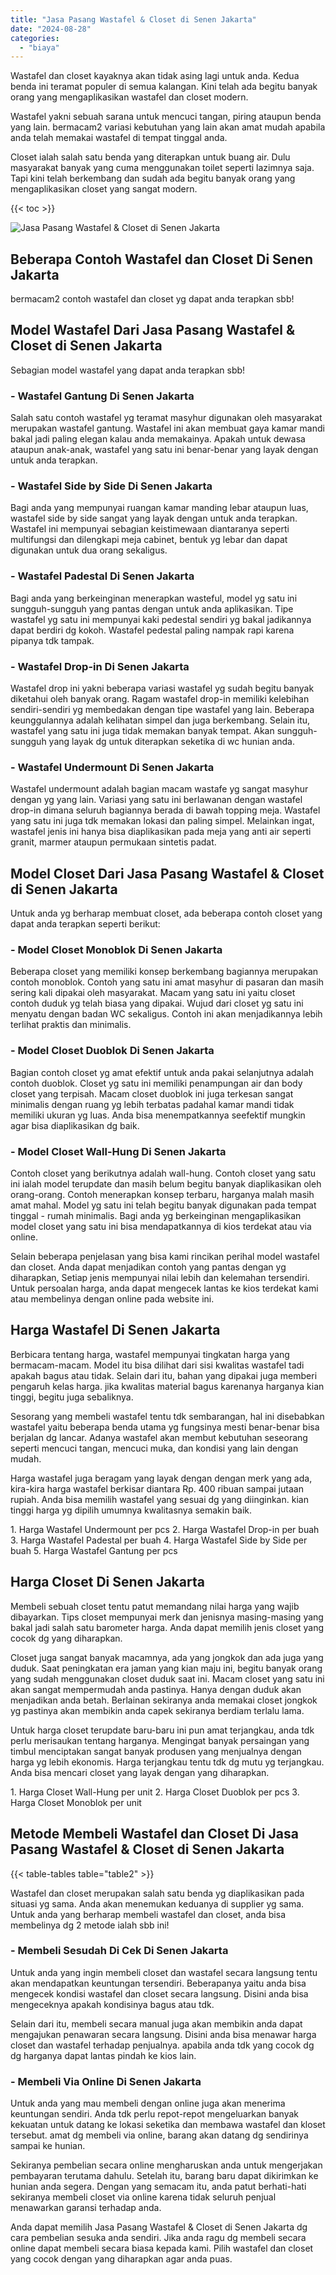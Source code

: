 ```yaml
---
title: "Jasa Pasang Wastafel & Closet di Senen Jakarta"
date: "2024-08-28"
categories: 
  - "biaya"
---
```


Wastafel dan closet kayaknya akan tidak asing lagi untuk anda. Kedua benda ini teramat populer di semua kalangan. Kini telah ada begitu banyak orang yang mengaplikasikan wastafel dan closet modern.

Wastafel yakni sebuah sarana untuk mencuci tangan, piring ataupun benda yang lain. bermacam2 variasi kebutuhan yang lain akan amat mudah apabila anda telah memakai wastafel di tempat tinggal anda.

Closet ialah salah satu benda yang diterapkan untuk buang air. Dulu masyarakat banyak yang cuma menggunakan toilet seperti lazimnya saja. Tapi kini telah berkembang dan sudah ada begitu banyak orang yang mengaplikasikan closet yang sangat modern.

{{< toc >}}

![Jasa Pasang Wastafel & Closet di Senen Jakarta](/images/wastafel-closet-murah27.png)

## Beberapa Contoh Wastafel dan Closet Di Senen Jakarta

bermacam2 contoh wastafel dan closet yg dapat anda terapkan sbb!

## Model Wastafel Dari Jasa Pasang Wastafel & Closet di Senen Jakarta

Sebagian model wastafel yang dapat anda terapkan sbb!

### \- Wastafel Gantung Di Senen Jakarta

Salah satu contoh wastafel yg teramat masyhur digunakan oleh masyarakat merupakan wastafel gantung. Wastafel ini akan membuat gaya kamar mandi bakal jadi paling elegan kalau anda memakainya. Apakah untuk dewasa ataupun anak-anak, wastafel yang satu ini benar-benar yang layak dengan untuk anda terapkan.

### \- Wastafel Side by Side Di Senen Jakarta

Bagi anda yang mempunyai ruangan kamar manding lebar ataupun luas, wastafel side by side sangat yang layak dengan untuk anda terapkan. Wastafel ini mempunyai sebagian keistimewaan diantaranya seperti multifungsi dan dilengkapi meja cabinet, bentuk yg lebar dan dapat digunakan untuk dua orang sekaligus.

### \- Wastafel Padestal Di Senen Jakarta

Bagi anda yang berkeinginan menerapkan wasteful, model yg satu ini sungguh-sungguh yang pantas dengan untuk anda aplikasikan. Tipe wastafel yg satu ini mempunyai kaki pedestal sendiri yg bakal jadikannya dapat berdiri dg kokoh. Wastafel pedestal paling nampak rapi karena pipanya tdk tampak.

### \- Wastafel Drop-in Di Senen Jakarta

Wastafel drop ini yakni beberapa variasi wastafel yg sudah begitu banyak diketahui oleh banyak orang. Ragam wastafel drop-in memiliki kelebihan sendiri-sendiri yg membedakan dengan tipe wastafel yang lain. Beberapa keunggulannya adalah kelihatan simpel dan juga berkembang. Selain itu, wastafel yang satu ini juga tidak memakan banyak tempat. Akan sungguh-sungguh yang layak dg untuk diterapkan seketika di wc hunian anda.

### \- Wastafel Undermount Di Senen Jakarta

Wastafel undermount adalah bagian macam wastafe yg sangat masyhur dengan yg yang lain. Variasi yang satu ini berlawanan dengan wastafel drop-in dimana seluruh bagiannya berada di bawah topping meja. Wastafel yang satu ini juga tdk memakan lokasi dan paling simpel. Melainkan ingat, wastafel jenis ini hanya bisa diaplikasikan pada meja yang anti air seperti granit, marmer ataupun permukaan sintetis padat.

## Model Closet Dari Jasa Pasang Wastafel & Closet di Senen Jakarta

Untuk anda yg berharap membuat closet, ada beberapa contoh closet yang dapat anda terapkan seperti berikut:

### \- Model Closet Monoblok Di Senen Jakarta

Beberapa closet yang memiliki konsep berkembang bagiannya merupakan contoh monoblok. Contoh yang satu ini amat masyhur di pasaran dan masih sering kali dipakai oleh masyarakat. Macam yang satu ini yaitu closet contoh duduk yg telah biasa yang dipakai. Wujud dari closet yg satu ini menyatu dengan badan WC sekaligus. Contoh ini akan menjadikannya lebih terlihat praktis dan minimalis.

### \- Model Closet Duoblok Di Senen Jakarta

Bagian contoh closet yg amat efektif untuk anda pakai selanjutnya adalah contoh duoblok. Closet yg satu ini memiliki penampungan air dan body closet yang terpisah. Macam closet duoblok ini juga terkesan sangat minimalis dengan ruang yg lebih terbatas padahal kamar mandi tidak memiliki ukuran yg luas. Anda bisa menempatkannya seefektif mungkin agar bisa diaplikasikan dg baik.

### \- Model Closet Wall-Hung Di Senen Jakarta

Contoh closet yang berikutnya adalah wall-hung. Contoh closet yang satu ini ialah model terupdate dan masih belum begitu banyak diaplikasikan oleh orang-orang. Contoh menerapkan konsep terbaru, harganya malah masih amat mahal. Model yg satu ini telah begitu banyak digunakan pada tempat tinggal - rumah minimalis. Bagi anda yg berkeinginan mengaplikasikan model closet yang satu ini bisa mendapatkannya di kios terdekat atau via online.

Selain beberapa penjelasan yang bisa kami rincikan perihal model wastafel dan closet. Anda dapat menjadikan contoh yang pantas dengan yg diharapkan, Setiap jenis mempunyai nilai lebih dan kelemahan tersendiri. Untuk persoalan harga, anda dapat mengecek lantas ke kios terdekat kami atau membelinya dengan online pada website ini.

## Harga Wastafel Di Senen Jakarta

Berbicara tentang harga, wastafel mempunyai tingkatan harga yang bermacam-macam. Model itu bisa dilihat dari sisi kwalitas wastafel tadi apakah bagus atau tidak. Selain dari itu, bahan yang dipakai juga memberi pengaruh kelas harga. jika kwalitas material bagus karenanya harganya kian tinggi, begitu juga sebaliknya.

Sesorang yang membeli wastafel tentu tdk sembarangan, hal ini disebabkan wastafel yaitu beberapa benda utama yg fungsinya mesti benar-benar bisa berjalan dg lancar. Adanya wastafel akan membut kebutuhan seseorang seperti mencuci tangan, mencuci muka, dan kondisi yang lain dengan mudah.

Harga wastafel juga beragam yang layak dengan dengan merk yang ada, kira-kira harga wastafel berkisar diantara Rp. 400 ribuan sampai jutaan rupiah. Anda bisa memilih wastafel yang sesuai dg yang diinginkan. kian tinggi harga yg dipilih umumnya kwalitasnya semakin baik.

1\. Harga Wastafel Undermount per pcs 2. Harga Wastafel Drop-in per buah 3. Harga Wastafel Padestal per buah 4. Harga Wastafel Side by Side per buah 5. Harga Wastafel Gantung per pcs

## Harga Closet Di Senen Jakarta

Membeli sebuah closet tentu patut memandang nilai harga yang wajib dibayarkan. Tips closet mempunyai merk dan jenisnya masing-masing yang bakal jadi salah satu barometer harga. Anda dapat memilih jenis closet yang cocok dg yang diharapkan.

Closet juga sangat banyak macamnya, ada yang jongkok dan ada juga yang duduk. Saat peningkatan era jaman yang kian maju ini, begitu banyak orang yang sudah menggunakan closet duduk saat ini. Macam closet yang satu ini akan sangat mempermudah anda pastinya. Hanya dengan duduk akan menjadikan anda betah. Berlainan sekiranya anda memakai closet jongkok yg pastinya akan membikin anda capek sekiranya berdiam terlalu lama.

Untuk harga closet terupdate baru-baru ini pun amat terjangkau, anda tdk perlu merisaukan tentang harganya. Mengingat banyak persaingan yang timbul menciptakan sangat banyak produsen yang menjualnya dengan harga yg lebih ekonomis. Harga terjangkau tentu tdk dg mutu yg terjangkau. Anda bisa mencari closet yang layak dengan yang diharapkan.

1\. Harga Closet Wall-Hung per unit 2. Harga Closet Duoblok per pcs 3. Harga Closet Monoblok per unit

## Metode Membeli Wastafel dan Closet Di Jasa Pasang Wastafel & Closet di Senen Jakarta

{{< table-tables table="table2" >}}

Wastafel dan closet merupakan salah satu benda yg diaplikasikan pada situasi yg sama. Anda akan menemukan keduanya di supplier yg sama. Untuk anda yang berharap membeli wastafel dan closet, anda bisa membelinya dg 2 metode ialah sbb ini!

### \- Membeli Sesudah Di Cek Di Senen Jakarta

Untuk anda yang ingin membeli closet dan wastafel secara langsung tentu akan mendapatkan keuntungan tersendiri. Beberapanya yaitu anda bisa mengecek kondisi wastafel dan closet secara langsung. Disini anda bisa mengeceknya apakah kondisinya bagus atau tdk.

Selain dari itu, membeli secara manual juga akan membikin anda dapat mengajukan penawaran secara langsung. Disini anda bisa menawar harga closet dan wastafel terhadap penjualnya. apabila anda tdk yang cocok dg dg harganya dapat lantas pindah ke kios lain.

### \- Membeli Via Online Di Senen Jakarta

Untuk anda yang mau membeli dengan online juga akan menerima keuntungan sendiri. Anda tdk perlu repot-repot mengeluarkan banyak kekuatan untuk datang ke lokasi seketika dan membawa wastafel dan kloset tersebut. amat dg membeli via online, barang akan datang dg sendirinya sampai ke hunian.

Sekiranya pembelian secara online mengharuskan anda untuk mengerjakan pembayaran terutama dahulu. Setelah itu, barang baru dapat dikirimkan ke hunian anda segera. Dengan yang semacam itu, anda patut berhati-hati sekiranya membeli closet via online karena tidak seluruh penjual menawarkan garansi terhadap anda.

Anda dapat memilih Jasa Pasang Wastafel & Closet di Senen Jakarta dg cara pembelian sesuka anda sendiri. Jika anda ragu dg membeli secara online dapat membeli secara biasa kepada kami. Pilih wastafel dan closet yang cocok dengan yang diharapkan agar anda puas.
